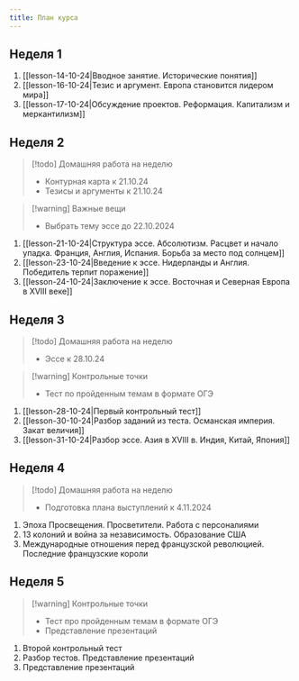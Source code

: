 ```yaml
---
title: План курса
---
```

## Неделя 1
1. [[lesson-14-10-24|Вводное занятие. Исторические понятия]]
2. [[lesson-16-10-24|Тезис и аргумент. Европа становится лидером мира]]
3. [[lesson-17-10-24|Обсуждение проектов. Реформация. Капитализм и меркантилизм]]
## Неделя 2
> [!todo] Домашняя работа на неделю
> - Контурная карта к 21.10.24
> - Тезисы и аргументы к 21.10.24

> [!warning] Важные вещи
> - Выбрать тему эссе до 22.10.2024

1. [[lesson-21-10-24|Структура эссе. Абсолютизм. Расцвет и начало упадка. Франция, Англия, Испания. Борьба за место под солнцем]]
2. [[lesson-23-10-24|Введение к эссе. Нидерланды и Англия. Победитель терпит поражение]]
3. [[lesson-24-10-24|Заключение к эссе. Восточная и Северная Европа в XVIII веке]]
## Неделя 3

> [!todo] Домашняя работа на неделю
> - Эссе к 28.10.24

> [!warning] Контрольные точки
> - Тест по пройденным темам в формате ОГЭ

1. [[lesson-28-10-24|Первый контрольный тест]]
2. [[lesson-30-10-24|Разбор заданий из теста. Османская империя. Закат величия]]
3. [[lesson-31-10-24|Разбор эссе. Азия в XVIII в. Индия, Китай, Япония]]
## Неделя 4

> [!todo] Домашняя работа на неделю
> - Подготовка плана выступлений к 4.11.2024

1. Эпоха Просвещения. Просветители. Работа с персоналиями
2. 13 колоний и война за независимость. Образование США
3. Международные отношения перед французской революцией. Последние французские короли
## Неделя 5

> [!warning] Контрольные точки
> - Тест про пройденным темам в формате ОГЭ
> - Представление презентаций

1. Второй контрольный тест
2. Разбор тестов. Представление презентаций
3. Представление презентаций
